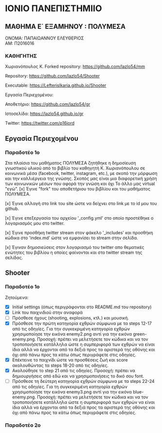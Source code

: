 # ΙΟΝΙΟ ΠΑΝΕΠΙΣΤΗΜΙΙΟ
## ΜΑΘΗΜΑ Ε΄ ΕΞΑΜΗΝΟΥ : ΠΟΛΥΜΕΣΑ
ΟΝΟΜΑ: ΠΑΠΑΙΩΑΝΝΟΥ ΕΛΕΥΘΕΡΙΟΣ  
ΑΜ: Π2016016
  ### ΚΑΘΗΓΗΤΗΣ
Χωριανόπουλος Κ.
 Forked repository: https://github.com/lazlo54/mm
 
 Repository: https://github.com/lazlo54/Shooter
 
 Executable: https://LefterisIkaria.github.io/Shooter
 
 Εργασία Περιεχομένου:
 
 Αποθετήριο: https://github.com/lazlo54/gr
 
 Ιστοσελίδα: https://lazlo54.github.io/gr
 
 Twitter: https://twitter.com/p16iord
  
  ## Εργασία Περιεχομένου
### Παραδοτέο 1ο
 Στα πλαίσια του μαθήματος ΠΟΛΥΜΕΣΑ ζητήθηκε η δημοσίευση γνωστικού υλικού από το βιβλίο του καθηγητή Κ. Χωριανόπουλου
σε κοινωνικά μέσα (facebook, twitter, instagram, etc.), με σκοπό την μόρφωση και την καλλιέργεια της γνώσης. Σκοπός
μας είναι μια διαφορετική χρήση των κοινωνικών μέσων που αφορά την γνώση και όχι Το άλλο μας virtual "εγώ".
  [x] Έγινε "fork" του αποθετήριου του βιβλίου και του μαθήματος ΠΟΛΥΜΕΣΑ.
 
 [x] Έγινε αλλαγή στο link του site ώστε να δείχνει στο link με το id μου του github.
 
 [x] Έγινε επεξεργασία του αρχείου '_config.yml' στο οποίο προστέθηκε ο λογαριασμός μου στο twitter.
 
 [x] Έγινε προσθήκη twitter stream στον φάκελο '_includes' και προσθήκη κώδικα στο 'index.md' ώστε 
    να εμφανίσει το stream στην σελίδα.
    
[x] Έγιναν δημοσιεύσεις στον λογαριασμό του twitter απο θεματικές ενώτητες του βιβλίου η οποίες φαίνονται 
    και στο twitter stream της σελίδας.
    
   ## Shooter
 ### Παραδοτέο 1o
 
 Ζητούμενα:
  - [x] Initial settings (όπως περιγράφονται στο README.md του repository)
  - [x] Link του παιχνιδιού στην αναφορά
  - [ ] Πρόσθεσε ήχους (shooting, explosions, κτλ.) και μουσική.
  - [x] Πρόσθεσε την πρώτη κατηγορία εχθρών σύμφωνα με τα steps 12-17 από τις οδηγίες. Για την συγκεκριμένη κατηγορία εχθρών χρησιμοποίησε την εικόνα enemy2.png αντί για την εικόνα green-enemy.png. Προσοχή: πρέπει να μελετήσετε τον κώδικα και να τον τροποποιήσετε κατάλληλα ώστε η συμπεριφορά των εχθρών να είναι ίδια αλλά να έρχονται από τα δεξιά προς τα αριστερά της οθόνης και όχι από πάνω προς τα κάτω όπως περιγράφετε στις οδηγίες.
  - [x] Επέκτεινε το παιχνίδι ώστε να προσθέσεις ζωή και score ακολουθώντας τα steps 18-20 από τις οδηγίες.
  - [x] Ακολούθησε το step 21 από τις οδηγίες. Προσοχή: πρέπει να δημιουργήσεις από εδώ και να χρησιμοποιήσεις το δικό σου font.
  - [ ] Πρόσθεσε τη δεύτερη κατηγορία εχθρών σύμφωνα με τα steps 22-24 από τις οδηγίες. Για τη συγκεκριμένη κατηγορία εχθρών χρησιμοποίησε την εικόνα enemy3.png αντί για την εικόνα blue-enemy.png. Προσοχή: πρέπει να μελετήσετε τον κώδικα και να τον τροποποιήσετε κατάλληλα ώστε η συμπεριφορά των εχθρών να είναι ίδια αλλά να έρχονται από τα δεξιά προς τα αριστερά της οθόνης και όχι από πάνω προς τα κάτω όπως περιγράφετε στις οδηγίες.
 
### Παραδοτέο 2o
